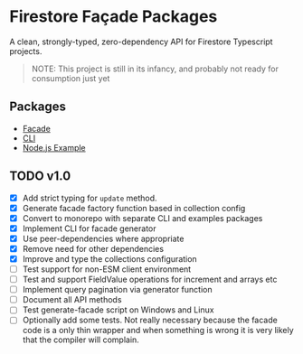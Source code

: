 # Firestore Façade Packages

A clean, strongly-typed, zero-dependency API for Firestore Typescript projects.

> NOTE: This project is still in its infancy, and probably not ready for
> consumption just yet

## Packages

- [Facade](./packages/facade/README.md)
- [CLI](./packages/cli/README.md)
- [Node.js Example](./packages/example-nodejs/README.md)

## TODO v1.0

- [x] Add strict typing for `update` method.
- [x] Generate facade factory function based in collection config
- [x] Convert to monorepo with separate CLI and examples packages
- [x] Implement CLI for facade generator
- [x] Use peer-dependencies where appropriate
- [x] Remove need for other dependencies
- [x] Improve and type the collections configuration
- [ ] Test support for non-ESM client environment
- [ ] Test and support FieldValue operations for increment and arrays etc
- [ ] Implement query pagination via generator function
- [ ] Document all API methods
- [ ] Test generate-facade script on Windows and Linux
- [ ] Optionally add some tests. Not really necessary because the facade code is
      a only thin wrapper and when something is wrong it is very likely that the
      compiler will complain.
